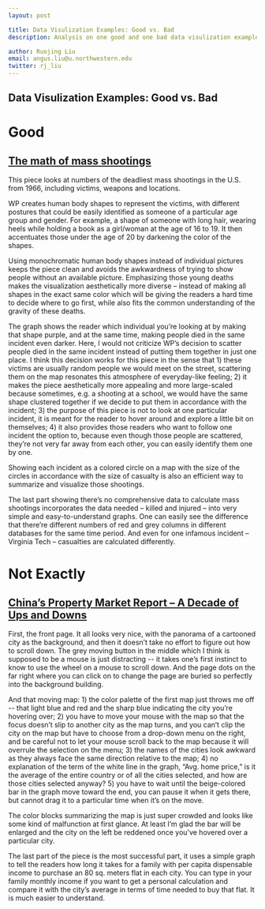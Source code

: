 ```yaml
---
layout: post

title: Data Visulization Examples: Good vs. Bad
description: Analysis on one good and one bad data visulization examples

author: Ruojing Liu
email: angus.liu@u.northwestern.edu
twitter: rj_liu
---
```


## Data Visulization Examples: Good vs. Bad
<h1>Good</h1>
<h2><a href="https://www.washingtonpost.com/graphics/national/mass-shootings-in-america/?%3Ftid%3D=sm_pg">The math of mass shootings</a></h2>

This piece looks at numbers of the deadliest mass shootings in the U.S. from 1966, including victims, weapons and locations. 

WP creates human body shapes to represent the victims, with different postures that could be easily identified as someone of a particular age group and gender. For example, a shape of someone with long hair, wearing heels while holding a book as a girl/woman at the age of 16 to 19. It then accentuates those under the age of 20 by darkening the color of the shapes.

Using monochromatic human body shapes instead of individual pictures keeps the piece clean and avoids the awkwardness of trying to show people without an available picture. Emphasizing those young deaths makes the visualization aesthetically more diverse – instead of making all shapes in the exact same color which will be giving the readers a hard time to decide where to go first, while also fits the common understanding of the gravity of these deaths.

The graph shows the reader which individual you’re looking at by making that shape purple, and at the same time, making people died in the same incident even darker. Here, I would not criticize WP’s decision to scatter people died in the same incident instead of putting them together in just one place. I think this decision works for this piece in the sense that 1) these victims are usually random people we would meet on the street, scattering them on the map resonates this atmosphere of everyday-like feeling; 2) it makes the piece aesthetically more appealing and more large-scaled because sometimes, e.g. a shooting at a school, we would have the same shape clustered together if we decide to put them in accordance with the incident; 3) the purpose of this piece is not to look at one particular incident, it is meant for the reader to hover around and explore a little bit on themselves; 4) it also provides those readers who want to follow one incident the option to, because even though those people are scattered, they’re not very far away from each other, you can easily identify them one by one.

Showing each incident as a colored circle on a map with the size of the circles in accordance with the size of casualty is also an efficient way to summarize and visualize those shootings.

The last part showing there’s no comprehensive data to calculate mass shootings incorporates the data needed – killed and injured – into very simple and easy-to-understand graphs. One can easily see the difference that there’re different numbers of red and grey columns in different databases for the same time period. And even for one infamous incident – Virginia Tech – casualties are calculated differently.
<h1>Not Exactly</h1>
<h2><a href="http://datanews.caixin.com/2016/home_en/">China’s Property Market Report – A Decade of Ups and Downs</a></h2>

First, the front page. It all looks very nice, with the panorama of a cartooned city as the background, and then it doesn’t take no effort to figure out how to scroll down. The grey moving button in the middle which I think is supposed to be a mouse is just distracting -- it takes one’s first instinct to know to use the wheel on a mouse to scroll down. And the page dots on the far right where you can click on to change the page are buried so perfectly into the background building.

And that moving map: 1) the color palette of the first map just throws me off -- that light blue and red and the sharp blue indicating the city you’re hovering over; 2) you have to move your mouse with the map so that the focus doesn’t slip to another city as the map turns, and you can’t clip the city on the map but have to choose from a drop-down menu on the right, and be careful not to let your mouse scroll back to the map because it will overrule the selection on the menu; 3) the names of the cities look awkward as they always face the same direction relative to the map; 4) no explanation of the term of the white line in the graph, “Avg. home price,” is it the average of the entire country or of all the cities selected, and how are those cities selected anyway? 5) you have to wait until the beige-colored bar in the graph move toward the end, you can pause it when it gets there, but cannot drag it to a particular time when it’s on the move.

The color blocks summarizing the map is just super crowded and looks like some kind of malfunction at first glance. At least I’m glad the bar will be enlarged and the city on the left be reddened once you’ve hovered over a particular city.

The last part of the piece is the most successful part, it uses a simple graph to tell the readers how long it takes for a family with per capita dispensable income to purchase an 80 sq. meters flat in each city. You can type in your family monthly income if you want to get a personal calculation and compare it with the city’s average in terms of time needed to buy that flat. It is much easier to understand.


